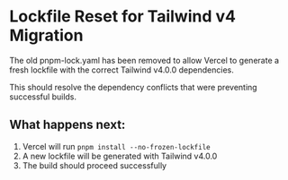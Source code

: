 # Lockfile Reset for Tailwind v4 Migration

The old pnpm-lock.yaml has been removed to allow Vercel to generate a fresh lockfile with the correct Tailwind v4.0.0 dependencies.

This should resolve the dependency conflicts that were preventing successful builds.

## What happens next:
1. Vercel will run `pnpm install --no-frozen-lockfile`
2. A new lockfile will be generated with Tailwind v4.0.0
3. The build should proceed successfully
